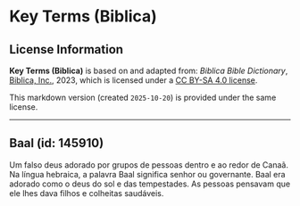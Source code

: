 # Key Terms (Biblica)

## License Information

**Key Terms (Biblica)** is based on and adapted from: _Biblica Bible Dictionary_, [Biblica, Inc.](https://www.biblica.com/), 2023, which is licensed under a [CC BY-SA 4.0 license](https://creativecommons.org/licenses/by-sa/4.0/legalcode.en).

This markdown version (created `2025-10-20`) is provided under the same license.



--------------------------------

## Baal (id: 145910)

Um falso deus adorado por grupos de pessoas dentro e ao redor de Canaã. Na língua hebraica, a palavra Baal significa senhor ou governante. Baal era adorado como o deus do sol e das tempestades. As pessoas pensavam que ele lhes dava filhos e colheitas saudáveis.


